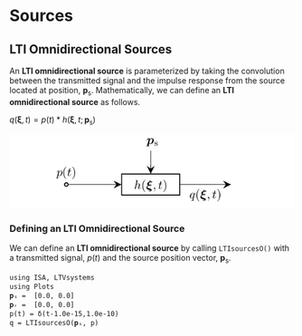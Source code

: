 # Sources

## LTI Omnidirectional Sources

An **LTI omnidirectional source**  is parameterized by taking the convolution between the transmitted signal and the impulse response from the source located at position, $\bm{p}_\mathrm{s}$. Mathematically, we can define an **LTI omnidirectional source** as follows.

$q(\bm{\xi},t)=p(t)*h(\bm{\xi},t;\,{\bm{p}_\mathrm{s}})$

![](https://raw.githubusercontent.com/NMSU-ISA/LTVsystems/main/docs/src/assets/LTI_BD_source.png)


### Defining an LTI Omnidirectional Source
We can define an  **LTI omnidirectional source** by calling `LTIsourcesO()` with a transmitted signal, $p(t)$ and the source position vector, $\bm{p}_\mathrm{s}$.

```@example
using ISA, LTVsystems
using Plots
𝐩ₛ =  [0.0, 0.0]
𝐩ᵣ =  [0.0, 0.0]  
p(t) = δ(t-1.0e-15,1.0e-10)
q = LTIsourcesO(𝐩ₛ, p)
```
